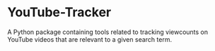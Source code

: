 # YouTube-Tracker
A Python package containing tools related to tracking viewcounts on YouTube videos that are relevant to a given search term.
